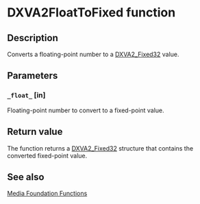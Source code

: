 # DXVA2FloatToFixed function

## Description

Converts a floating-point number to a [DXVA2_Fixed32](https://learn.microsoft.com/windows/desktop/api/dxva2api/ns-dxva2api-dxva2_fixed32) value.

## Parameters

### `_float_` [in]

Floating-point number to convert to a fixed-point value.

## Return value

The function returns a [DXVA2_Fixed32](https://learn.microsoft.com/windows/desktop/api/dxva2api/ns-dxva2api-dxva2_fixed32) structure that contains the converted fixed-point value.

## See also

[Media Foundation Functions](https://learn.microsoft.com/windows/desktop/medfound/media-foundation-functions)